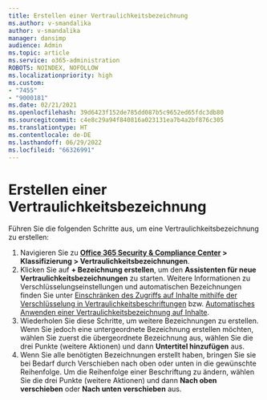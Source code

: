 ```yaml
---
title: Erstellen einer Vertraulichkeitsbezeichnung
ms.author: v-smandalika
author: v-smandalika
manager: dansimp
audience: Admin
ms.topic: article
ms.service: o365-administration
ROBOTS: NOINDEX, NOFOLLOW
ms.localizationpriority: high
ms.custom:
- "7455"
- "9000181"
ms.date: 02/21/2021
ms.openlocfilehash: 39d6423f152de785dd087b5c9652ed65fdc3db80
ms.sourcegitcommit: c4e8c29a94f840816a023131ea7b4a2bf876c305
ms.translationtype: HT
ms.contentlocale: de-DE
ms.lasthandoff: 06/29/2022
ms.locfileid: "66326991"
---
```

# <a name="create-a-sensitivity-label"></a>Erstellen einer Vertraulichkeitsbezeichnung

Führen Sie die folgenden Schritte aus, um eine Vertraulichkeitsbezeichnung zu erstellen:

1. Navigieren Sie zu **[Office 365 Security & Compliance Center](https://sip.protection.office.com/) > Klassifizierung > Vertraulichkeitsbezeichnungen**.
2. Klicken Sie auf **+ Bezeichnung erstellen**, um den **Assistenten für neue Vertraulichkeitsbezeichnungen** zu starten. Weitere Informationen zu Verschlüsselungseinstellungen und automatischen Bezeichnungen finden Sie unter [Einschränken des Zugriffs auf Inhalte mithilfe der Verschlüsselung in Vertraulichkeitsbeschriftungen](https://docs.microsoft.com/microsoft-365/compliance/encryption-sensitivity-labels) bzw. [Automatisches Anwenden einer Vertraulichkeitsbezeichnung auf Inhalte](https://docs.microsoft.com/microsoft-365/compliance/apply-sensitivity-label-automatically).
3. Wiederholen Sie diese Schritte, um weitere Bezeichnungen zu erstellen. Wenn Sie jedoch eine untergeordnete Bezeichnung erstellen möchten, wählen Sie zuerst die übergeordnete Bezeichnung aus, wählen Sie die drei Punkte (weitere Aktionen) und dann **Untertitel hinzufügen** aus.
4. Wenn Sie alle benötigten Bezeichnungen erstellt haben, bringen Sie sie bei Bedarf durch Verschieben nach oben oder unten in die gewünschte Reihenfolge. Um die Reihenfolge einer Beschriftung zu ändern, wählen Sie die drei Punkte (weitere Aktionen) und dann **Nach oben verschieben** oder **Nach unten verschieben** aus. 
